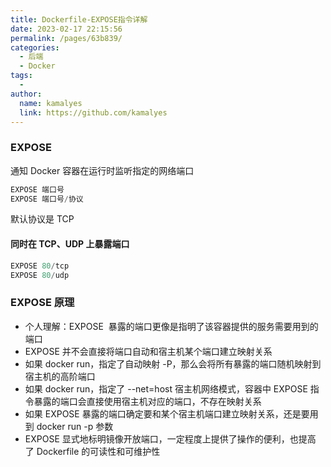```yaml
---
title: Dockerfile-EXPOSE指令详解
date: 2023-02-17 22:15:56
permalink: /pages/63b839/
categories:
  - 后端
  - Docker
tags:
  - 
author: 
  name: kamalyes
  link: https://github.com/kamalyes
---
```

### EXPOSE
通知 Docker 容器在运行时监听指定的网络端口
```python
EXPOSE 端口号
EXPOSE 端口号/协议
```
默认协议是 TCP
#### 同时在 TCP、UDP 上暴露端口
```python
EXPOSE 80/tcp
EXPOSE 80/udp
```

### EXPOSE 原理

- 个人理解：EXPOSE&nbsp; 暴露的端口更像是指明了该容器提供的服务需要用到的端口
- EXPOSE 并不会直接将端口自动和宿主机某个端口建立映射关系
- 如果 docker run，指定了自动映射 -P，那么会将所有暴露的端口随机映射到宿主机的高阶端口
- 如果 docker run，指定了&nbsp;--net=host 宿主机网络模式，容器中 EXPOSE 指令暴露的端口会直接使用宿主机对应的端口，不存在映射关系
- 如果 EXPOSE 暴露的端口确定要和某个宿主机端口建立映射关系，还是要用到 docker run -p 参数
- EXPOSE 显式地标明镜像开放端口，一定程度上提供了操作的便利，也提高了&nbsp;Dockerfile 的可读性和可维护性
